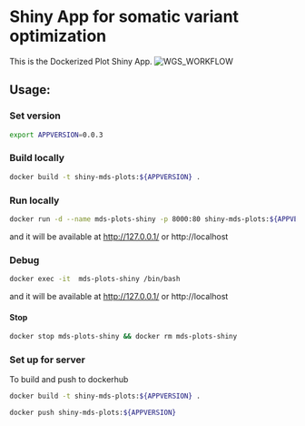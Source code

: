 Shiny App for somatic variant optimization
=======================

This is the Dockerized Plot Shiny App.
![WGS_WORKFLOW](https://github.com/tzhang-nmdp/Rshiny-somatic-variant-optimization/blob/master/Somatic_variant_optimalization.png)

## Usage:

### Set version

```sh
export APPVERSION=0.0.3
```


### Build locally

```sh
docker build -t shiny-mds-plots:${APPVERSION} .
```

### Run locally 

```sh
docker run -d --name mds-plots-shiny -p 8000:80 shiny-mds-plots:${APPVERSION}
```

and it will be available at http://127.0.0.1/ or http://localhost


### Debug
```sh
docker exec -it  mds-plots-shiny /bin/bash
```


and it will be available at http://127.0.0.1/ or http://localhost


#### Stop

```sh
docker stop mds-plots-shiny && docker rm mds-plots-shiny
```

### Set up for server
To build and push to dockerhub

```sh
docker build -t shiny-mds-plots:${APPVERSION} .
```
```sh
docker push shiny-mds-plots:${APPVERSION}
```
